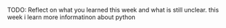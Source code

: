TODO: Reflect on what you learned this week and what is still unclear.
this week i learn more informatinon about python